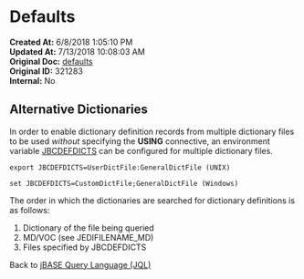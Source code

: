 # Defaults

**Created At:** 6/8/2018 1:05:10 PM  
**Updated At:** 7/13/2018 10:08:03 AM  
**Original Doc:** [defaults](https://docs.jbase.com/46350-jql/defaults)  
**Original ID:** 321283  
**Internal:** No  

## Alternative Dictionaries

In order to enable dictionary definition records from multiple dictionary files to be used *without* specifying the **USING** connective, an environment variable [JBCDEFDICTS](./../../environment-variables/jbcdefdicts) can be configured for multiple dictionary files.

```
export JBCDEFDICTS=UserDictFile:GeneralDictFile (UNIX)
```

```
set JBCDEFDICTS=CustomDictFile;GeneralDictFile (Windows)
```

The order in which the dictionaries are searched for dictionary definitions is as follows:

1. Dictionary of the file being queried
2. MD/VOC (see JEDIFILENAME\_MD)
3. Files specified by JBCDEFDICTS

Back to [jBASE Query Language (JQL)](jbase-query-language-jql-)

